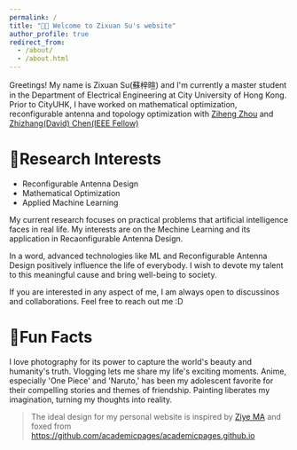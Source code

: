 ```yaml
---
permalink: /
title: "👋🏻 Welcome to Zixuan Su's website"
author_profile: true
redirect_from: 
  - /about/
  - /about.html
---
```


Greetings! My name is Zixuan Su(蘇梓暄) and I'm currently a master student in the Department of Electrical Engineering at City University of Hong Kong. Prior to CityUHK, I have worked on mathematical optimization, reconfigurable antenna and topology optimization with [Ziheng Zhou](http://itlab.fzu.edu.cn/gzl/ZhuanJi/TeacherInfo2.aspx?No=T22108) and [Zhizhang(David) Chen(IEEE Fellow)](https://www.dal.ca/faculty/engineering/electrical/faculty-staff/our-faculty/professors/chen-zhizhang.html)

🔬Research Interests
======
- Reconfigurable Antenna Design
- Mathematical Optimization
- Applied Machine Learning

My current research focuses on practical problems that artificial intelligence faces in real life. My interests are on the Mechine Learning and its application in Recaonfigurable Antenna Design. 

In a word, advanced technologies like ML and Reconfigurable Antenna Design positively influence the life of everybody. I wish to devote my talent to this meaningful cause and bring well-being to society.

If you are interested in any aspect of me, I am always open to discussinos and collaborations. Feel free to reach out me :D

📸Fun Facts
======
I love photography for its power to capture the world's beauty and humanity's truth. Vlogging lets me share my life's exciting moments. Anime, especially 'One Piece' and 'Naruto,' has been my adolescent favorite for their compelling stories and themes of friendship. Painting liberates my imagination, turning my thoughts into reality.


> The ideal design for my personal website is inspired by [Ziye MA](https://github.com/gavenma/gavenma.github.io) and foxed from https://github.com/academicpages/academicpages.github.io


